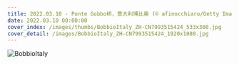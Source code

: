 ```yaml
---
title: 2022.03.10 - Ponte Gobbo桥，意大利博比奥 (© afinocchiaro/Getty Images)
date: 2022.03.10 00:00:00
cover_index: /images/thumbs/BobbioItaly_ZH-CN7993515424_533x300.jpg
cover_detail: /images/BobbioItaly_ZH-CN7993515424_1920x1080.jpg
---
```


![BobbioItaly](/images/BobbioItaly_ZH-CN7993515424_1920x1080.jpg)
